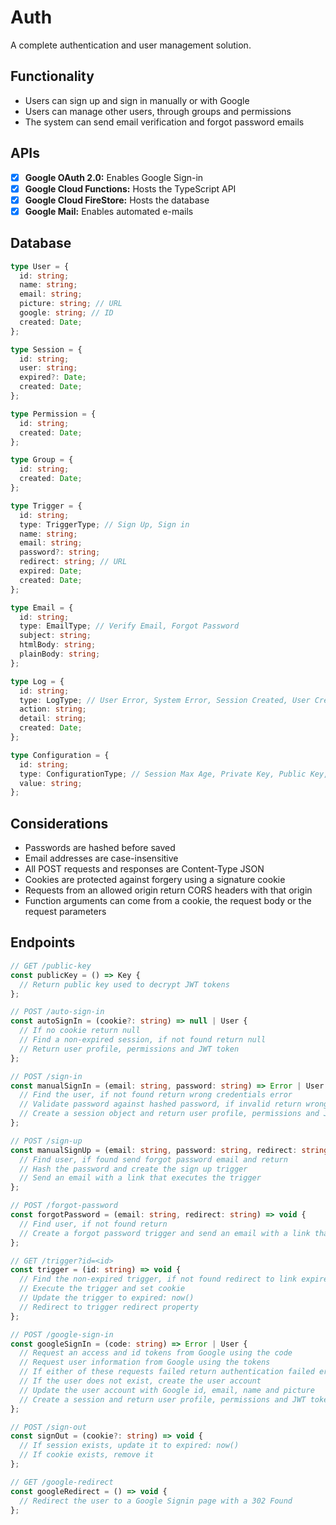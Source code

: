 # Auth
A complete authentication and user management solution.

## Functionality
- Users can sign up and sign in manually or with Google
- Users can manage other users, through groups and permissions
- The system can send email verification and forgot password emails

## APIs
- [x] **Google OAuth 2.0:** Enables Google Sign-in
- [x] **Google Cloud Functions:** Hosts the TypeScript API
- [x] **Google Cloud FireStore:** Hosts the database
- [x] **Google Mail:** Enables automated e-mails

## Database
```typescript
type User = {
  id: string;
  name: string;
  email: string;
  picture: string; // URL
  google: string; // ID
  created: Date;
};

type Session = {
  id: string;
  user: string;
  expired?: Date;
  created: Date;
};

type Permission = {
  id: string;
  created: Date;
};

type Group = {
  id: string;
  created: Date;
};

type Trigger = {
  id: string;
  type: TriggerType; // Sign Up, Sign in
  name: string;
  email: string;
  password?: string;
  redirect: string; // URL
  expired: Date;
  created: Date;
};

type Email = {
  id: string;
  type: EmailType; // Verify Email, Forgot Password
  subject: string;
  htmlBody: string;
  plainBody: string;
};

type Log = {
  id: string;
  type: LogType; // User Error, System Error, Session Created, User Created, Trigger Created, Permission Created, Group Created, Email Sent
  action: string;
  detail: string;
  created: Date;
};

type Configuration = {
  id: string;
  type: ConfigurationType; // Session Max Age, Private Key, Public Key, Minimum Password Length
  value: string;
};
```

## Considerations
- Passwords are hashed before saved
- Email addresses are case-insensitive
- All POST requests and responses are Content-Type JSON
- Cookies are protected against forgery using a signature cookie
- Requests from an allowed origin return CORS headers with that origin
- Function arguments can come from a cookie, the request body or the request parameters

## Endpoints
```typescript
// GET /public-key
const publicKey = () => Key {
  // Return public key used to decrypt JWT tokens
};

// POST /auto-sign-in
const autoSignIn = (cookie?: string) => null | User {
  // If no cookie return null
  // Find a non-expired session, if not found return null
  // Return user profile, permissions and JWT token
};

// POST /sign-in
const manualSignIn = (email: string, password: string) => Error | User {
  // Find the user, if not found return wrong credentials error
  // Validate password against hashed password, if invalid return wrong credentials error
  // Create a session object and return user profile, permissions and JWT token
};

// POST /sign-up
const manualSignUp = (email: string, password: string, redirect: string, name?: string) => void {
  // Find user, if found send forgot password email and return
  // Hash the password and create the sign up trigger
  // Send an email with a link that executes the trigger
};

// POST /forgot-password
const forgotPassword = (email: string, redirect: string) => void {
  // Find user, if not found return
  // Create a forgot password trigger and send an email with a link that executes the trigger
};

// GET /trigger?id=<id>
const trigger = (id: string) => void {
  // Find the non-expired trigger, if not found redirect to link expired page
  // Execute the trigger and set cookie
  // Update the trigger to expired: now()
  // Redirect to trigger redirect property
};

// POST /google-sign-in
const googleSignIn = (code: string) => Error | User {
  // Request an access and id tokens from Google using the code
  // Request user information from Google using the tokens
  // If either of these requests failed return authentication failed error
  // If the user does not exist, create the user account
  // Update the user account with Google id, email, name and picture
  // Create a session and return user profile, permissions and JWT token
};

// POST /sign-out
const signOut = (cookie?: string) => void {
  // If session exists, update it to expired: now()
  // If cookie exists, remove it
};

// GET /google-redirect
const googleRedirect = () => void {
  // Redirect the user to a Google Signin page with a 302 Found
};
```
